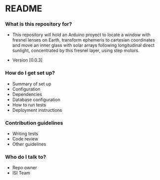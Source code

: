 # README #

### What is this repository for? ###

* This repository will hold an Arduino proyect to locate a window with fresnel lenses on Earth, transform ephemeris to
  cartesian coordinates and move an inner glass with solar arrays following longitudinal direct sunlight, concentrated
  by this fresnel layer, using step motors.
  
* Version [0.0.3]

### How do I get set up? ###

* Summary of set up
* Configuration
* Dependencies
* Database configuration
* How to run tests
* Deployment instructions

### Contribution guidelines ###

* Writing tests
* Code review
* Other guidelines

### Who do I talk to? ###

* Repo owner
* ISI Team
